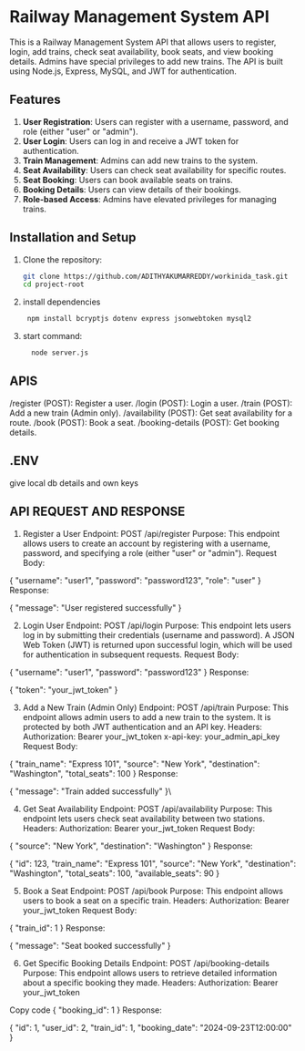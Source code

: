 # Railway Management System API

This is a Railway Management System API that allows users to register, login, add trains, check seat availability, book seats, and view booking details. Admins have special privileges to add new trains. The API is built using Node.js, Express, MySQL, and JWT for authentication.

## Features

1. **User Registration**: Users can register with a username, password, and role (either "user" or "admin").
2. **User Login**: Users can log in and receive a JWT token for authentication.
3. **Train Management**: Admins can add new trains to the system.
4. **Seat Availability**: Users can check seat availability for specific routes.
5. **Seat Booking**: Users can book available seats on trains.
6. **Booking Details**: Users can view details of their bookings.
7. **Role-based Access**: Admins have elevated privileges for managing trains.

## Installation and Setup

1. Clone the repository:
   ```bash
   git clone https://github.com/ADITHYAKUMARREDDY/workinida_task.git
   cd project-root
2. install dependencies
    ```bash
     npm install bcryptjs dotenv express jsonwebtoken mysql2
3. start command:
   ```bash
     node server.js

## APIS

/register (POST): Register a user.
/login (POST): Login a user.
/train (POST): Add a new train (Admin only).
/availability (POST): Get seat availability for a route.
/book (POST): Book a seat.
/booking-details (POST): Get booking details.


## .ENV

give local db details and own keys

## API REQUEST AND RESPONSE

1. Register a User
Endpoint: POST /api/register
Purpose: This endpoint allows users to create an account by registering with a username, password, and specifying a role (either "user" or "admin").
Request Body:

{
  "username": "user1",
  "password": "password123",
  "role": "user"
}
Response:

{
  "message": "User registered successfully"
}

2. Login User
Endpoint: POST /api/login
Purpose: This endpoint lets users log in by submitting their credentials (username and password). A JSON Web Token (JWT) is returned upon successful login, which will be used for authentication in subsequent requests.
Request Body:

{
  "username": "user1",
  "password": "password123"
}
Response:

{
  "token": "your_jwt_token"
}

3. Add a New Train (Admin Only)
Endpoint: POST /api/train
Purpose: This endpoint allows admin users to add a new train to the system. It is protected by both JWT authentication and an API key.
Headers:
Authorization: Bearer your_jwt_token
x-api-key: your_admin_api_key
Request Body:

{
  "train_name": "Express 101",
  "source": "New York",
  "destination": "Washington",
  "total_seats": 100
}
Response:

{
  "message": "Train added successfully"
}\

4. Get Seat Availability
Endpoint: POST /api/availability
Purpose: This endpoint lets users check seat availability between two stations.
Headers:
Authorization: Bearer your_jwt_token
Request Body:

{
  "source": "New York",
  "destination": "Washington"
}
Response:


  {
    "id": 123,
    "train_name": "Express 101",
    "source": "New York",
    "destination": "Washington",
    "total_seats": 100,
    "available_seats": 90
  }



5. Book a Seat
Endpoint: POST /api/book
Purpose: This endpoint allows users to book a seat on a specific train.
Headers:
Authorization: Bearer your_jwt_token
Request Body:

{
  "train_id": 1
}
Response:

{
  "message": "Seat booked successfully"
}


6. Get Specific Booking Details
Endpoint: POST /api/booking-details
Purpose: This endpoint allows users to retrieve detailed information about a specific booking they made.
Headers:
Authorization: Bearer your_jwt_token

Copy code
{
  "booking_id": 1
}
Response:

{
  "id": 1,
  "user_id": 2,
  "train_id": 1,
  "booking_date": "2024-09-23T12:00:00"
}

